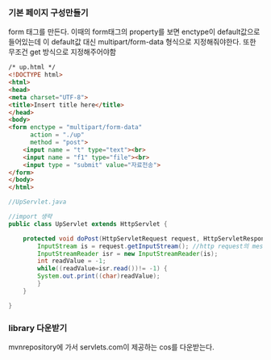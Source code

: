 ### 기본 페이지 구성만들기
form 태그를 만든다.
이때의 form태그의 property를 보면 enctype이 default값으로 들어있는데 이 default값 대신 multipart/form-data 형식으로 지정해줘야한다.
또한 무조건 get 방식으로 지정해주어야함
```html
/* up.html */
<!DOCTYPE html>
<html>
<head>
<meta charset="UTF-8">
<title>Insert title here</title>
</head>
<body>
<form enctype = "multipart/form-data" 
	  action = "./up" 
      method = "post">
	<input name = "t" type="text"><br>
	<input name = "f1" type="file"><br>
	<input type = "submit" value="자료전송">
</form>
</body>
</html>
```

```java
//UpServlet.java

//import 생략
public class UpServlet extends HttpServlet {

	protected void doPost(HttpServletRequest request, HttpServletResponse response) throws ServletException, IOException {
		InputStream is = request.getInputStream(); //http request의 message body를 읽어올 수 있음.
		InputStreamReader isr = new InputStreamReader(is);
		int readValue = -1;
		while((readValue=isr.read())!= -1) {
		System.out.print((char)readValue);
		}
	}

}
```

### library 다운받기
mvnrepository에 가서 servlets.com이 제공하는 cos를 다운받는다.
<!--stackedit_data:
eyJoaXN0b3J5IjpbLTM0OTQ5Mjk1NiwyNDY2NDQ1NjAsLTE3ND
U5Mjk5OTYsNTE2MDMwNjUxXX0=
-->
